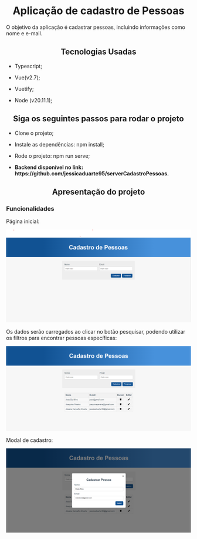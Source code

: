 <h1 align="center"> Aplicação de cadastro de Pessoas </h1>
<p> O objetivo da aplicação é cadastrar pessoas, incluindo informações como nome e e-mail.</p>

<h2 align="center"> Tecnologias Usadas</h2>

- Typescript;

- Vue(v2.7);

- Vuetify;

- Node  (v20.11.1);

<h2 align="center">  Siga os seguintes passos para rodar o projeto </h2>

- Clone o projeto;

- Instale as dependências: npm install;

- Rode o projeto: npm run serve;

- <p> <strong>Backend disponível no link: https://github.com/jessicaduarte95/serverCadastroPessoas. </strong> </p>

<h2 align="center"> Apresentação do projeto </h2>

### Funcionalidades

<p>Página inicial: </p>

<div display="flex" align="center">
  <img src="/src/assets/projectImg/img1.png">
</div>

<p>Os dados serão carregados ao clicar no botão pesquisar, podendo utilizar os filtros para encontrar pessoas específicas: </p>

<div display="flex" align="center">
  <img src="/src/assets/projectImg/img2.png">
</div>

<p>Modal de cadastro: </p>

<div display="flex" align="center">
  <img src="/src/assets/projectImg/img3.png">
</div>
